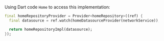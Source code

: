 Using Dart code `Home` to access this implementation:

```dart
final homeRepositoryProvider = Provider<homeRepository>((ref) {
  final datasource = ref.watch(homeDatasourceProvider(networkService));

  return homeRepositoryImpl(datasource);
});
```
